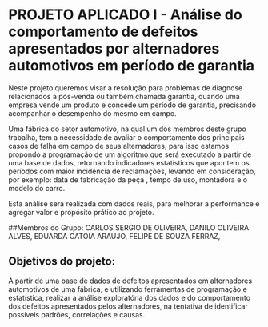 # PROJETO APLICADO I - Análise do comportamento de defeitos apresentados por alternadores automotivos em período de garantia

Neste projeto queremos visar a resolução para problemas de diagnose relacionados a pós-venda ou também chamada garantia, quando uma empresa vende um produto e concede um período de garantia, precisando acompanhar o desempenho do mesmo em campo.  

Uma fábrica do setor automotivo, na qual um dos membros deste grupo trabalha, tem a necessidade de avaliar o comportamento dos principais casos de falha em campo de seus alternadores, para isso estamos propondo a programação de um algoritmo que será executado a partir de uma base de dados, retornando indicadores estatísticos que apontem os períodos com maior incidência de reclamações, levando em consideração, por exemplo: data de fabricação da peça , tempo de uso,  montadora e o modelo do carro. 

Esta análise será realizada com dados reais, para melhorar a performance e agregar valor e propósito prático ao projeto. 

##Membros do Grupo:
CARLOS SERGIO DE OLIVEIRA,
 DANILO OLIVEIRA ALVES,
 EDUARDA CATOIA ARAUJO,
 FELIPE DE SOUZA FERRAZ,

## Objetivos do projeto:

A partir de uma base de dados de defeitos apresentados em alternadores automotivos de uma fábrica, e utilizando ferramentas de programação e estatística, realizar a análise exploratória dos dados e do comportamento dos defeitos apresentados pelos alternadores, na tentativa de identificar possíveis padrões, correlações e causas.


